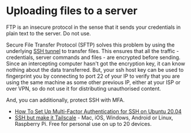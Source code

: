 # Uploading files to a server

FTP is an insecure protocol in the sense that it sends your credentials in plain text to the server. Do not use.

Secure File Transfer Protocol (SFTP) solves this problem by using the underlying [SSH tunnel](../traffic/ssh.md) to 
transfer files. This ensures that all the traffic - credentials, server commands and files - are encrypted before 
sending. Since an intercepting computer hasn't got the encryption key, it can know nothing about the data transferred. 
But, your ssh host key can be used to fingerprint you by connecting to port 22 of your IP to verify that you are using 
the same machine as some other previous IP, either at your ISP or over VPN, so do not use it for distributing 
unauthorised content.

And, you can additionally, protect SSH with MFA.

* [How To Set Up Multi-Factor Authentication for SSH on Ubuntu 20.04](https://www.digitalocean.com/community/tutorials/how-to-set-up-multi-factor-authentication-for-ssh-on-ubuntu-20-04)
* [SSH but make it Tailscale](https://tailscale.com/tailscale-ssh/) - Mac, iOS, Windows, Android or Linux, Raspberry Pi. Free for personal use on up to 20 devices.


